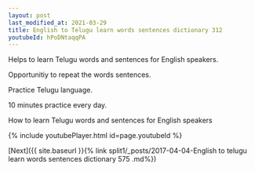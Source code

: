 ```yaml
---
layout: post
last_modified_at: 2021-03-29
title: English to Telugu learn words sentences dictionary 312 
youtubeId: hPoDNtaqqPA
---
```

 
 
Helps to learn Telugu words and sentences for English speakers.

Opportunitiy to repeat the words sentences. 

Practice Telugu language. 
 
10 minutes practice every day. 
 
How to learn Telugu words and sentences for English speakers 
 
{% include youtubePlayer.html id=page.youtubeId %}
 
 
[Next]({{ site.baseurl }}{% link  split1/_posts/2017-04-04-English to telugu learn words sentences dictionary 575 .md%})
 
